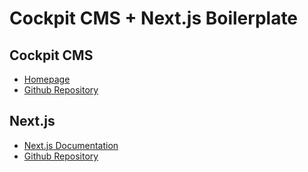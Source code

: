 # Cockpit CMS + Next.js Boilerplate

## Cockpit CMS

- [Homepage](https://getcockpit.com)
- [Github Repository](https://github.com/agentejo/cockpit)

## Next.js

- [Next.js Documentation](https://nextjs.org/docs)
- [Github Repository](https://github.com/vercel/next.js/)
